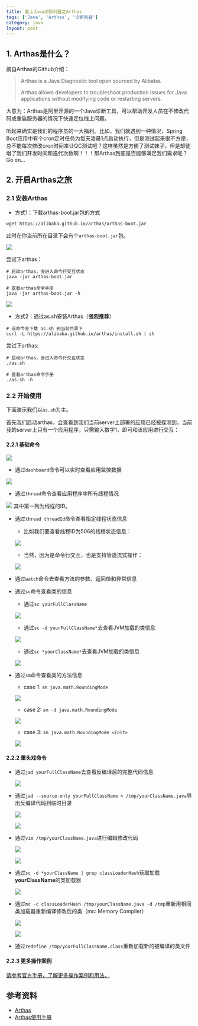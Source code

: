 ```yaml
---
title: 爱上Java诊断利器之Arthas
tags: ['Java', 'Arthas', '诊断利器']
category: java
layout: post
---
```


## 1. Arthas是什么？

摘自Arthas的Github介绍：
<blockquote>
  <p>Arthas is a Java Diagnostic tool open sourced by Alibaba.</p>
  <p>Arthas allows developers to troubleshoot production issues for Java applications without modifying code or restarting servers.</p>
</blockquote>

大意为：Arthas是阿里开源的一个Java诊断工具，可以帮助开发人员在不修改代码或重启服务器的情况下快速定位线上问题。

听起来确实是我们的程序员的一大福利。比如，我们就遇到一种情况，Spring Boot应用中有个cron定时任务为每天凌晨1点启动执行，但是测试起来很不方便，总不能每次修改cron时间来让QC测试吧？这样虽然是方便了测试妹子，但是却徒增了我们开发时间和迭代次数啊！！！那Arthas到底是否能够满足我们需求呢？Go on...

## 2. 开启Arthas之旅

### 2.1 安装Arthas

- 方式1：下载arthas-boot.jar包的方式

```shell
wget https://alibaba.github.io/arthas/arthas-boot.jar
```
此时在你当前所在目录下会有个``` arthas-boot.jar ```包。

![](https://github.com/buildupchao/ImgStore/blob/master/blog/arthas/arthas-1.png?raw=true)

尝试下arthas：

```shell
# 启动arthas，会进入命令行交互状态
java -jar arthas-boot.jar

# 查看arthas命令手册
java -jar arthas-boot.jar -h
```
![](https://github.com/buildupchao/ImgStore/blob/master/blog/arthas/arthas-2.png?raw=true)

- 方式2：通过as.sh安装Arthas（<strong>强烈推荐</strong>）

```shell
# 该命令会下载 as.sh 到当前目录下
curl -L https://alibaba.github.io/arthas/install.sh | sh
```

尝试下arthas:

```shell
# 启动arthas，会进入命令行交互状态
./as.sh

# 查看arthas命令手册
./as.sh -h
```

### 2.2 开始使用

下面演示我们以``` as.sh ```为主。

首先我们启动arthas，会查看到我们当前server上部署的应用已经被探测到，当前我的server上只有一个应用程序，只需输入数字1，即可和该应用进行交互：

#### 2.2.1 基础命令

![](https://github.com/buildupchao/ImgStore/blob/master/blog/arthas/arthas-3-new.png?raw=true)

- 通过``` dashboard ```命令可以实时查看应用监控数据

![](https://github.com/buildupchao/ImgStore/blob/master/blog/arthas/arthas-4.png?raw=true)

- 通过``` thread ```命令查看应用程序中所有线程情况

![](https://github.com/buildupchao/ImgStore/blob/master/blog/arthas/arthas-5.png?raw=true)
  其中第一列为线程的ID。

- 通过``` thread threadId ```命令查看指定线程状态信息
  - 比如我们要查看线程ID为506的线程状态信息：

  ![](https://github.com/buildupchao/ImgStore/blob/master/blog/arthas/arthas-6.png?raw=true)

  - 当然，因为是命令行交互，也是支持管道流式操作：

  ![](https://github.com/buildupchao/ImgStore/blob/master/blog/arthas/arthas-7.png?raw=true)

- 通过``` watch ```命令去查看方法的参数、返回值和异常信息

- 通过``` sc ```命令查看类的信息
  - 通过``` sc yourFullClassName ```

  ![](https://github.com/buildupchao/ImgStore/blob/master/blog/arthas/arthas-13.png?raw=true)

  - 通过``` sc -d yourFullClassName* ```去查看JVM加载的类信息

  ![](https://github.com/buildupchao/ImgStore/blob/master/blog/arthas/arthas-14.png?raw=true)

  - 通过``` sc *yourClassName* ```去查看JVM加载的类信息

  ![](https://github.com/buildupchao/ImgStore/blob/master/blog/arthas/arthas-8.png?raw=true)

- 通过``` sm ```命令查看类的方法信息
  - case 1: ``` sm java.math.RoundingMode ```

  ![](https://github.com/buildupchao/ImgStore/blob/master/blog/arthas/arthas-10.png?raw=true)

  - case 2: ``` sm -d java.math.RoundingMode ```

  ![](https://github.com/buildupchao/ImgStore/blob/master/blog/arthas/arthas-11.png?raw=true)

  - case 3: ``` sm java.math.RoundingMode <init> ```

  ![](https://github.com/buildupchao/ImgStore/blob/master/blog/arthas/arthas-12.png?raw=true)

#### 2.2.2 重头戏命令

- 通过``` jad yourFullClassName ```去查看反编译后的完整代码信息

  ![](https://github.com/buildupchao/ImgStore/blob/master/blog/arthas/arthas-9.png?raw=true)

- 通过``` jad --source-only yourFullClassName > /tmp/yourClassName.java ```导出反编译代码到临时目录

  ![](https://github.com/buildupchao/ImgStore/blob/master/blog/arthas/arthas-15-1.png?raw=true)

  ![](https://github.com/buildupchao/ImgStore/blob/master/blog/arthas/arthas-15-2.png?raw=true)

- 通过``` vim /tmp/yourClassName.java ```进行编辑修改代码

  ![](https://github.com/buildupchao/ImgStore/blob/master/blog/arthas/arthas-16-1.png?raw=true)

  ![](https://github.com/buildupchao/ImgStore/blob/master/blog/arthas/arthas-16-2.png?raw=true)

- 通过``` sc -d *yourClassName | grep classLoaderHash ```获取加载<strong>yourClassName</strong>的类加载器

  ![](https://github.com/buildupchao/ImgStore/blob/master/blog/arthas/arthas-17.png?raw=true)

- 通过``` mc -c classLoaderHash /tmp/yourClassName.java -d /tmp ```重新用相同类加载器重新编译修改后的类（mc: Memory Compiler）

  ![](https://github.com/buildupchao/ImgStore/blob/master/blog/arthas/arthas-18-1.png?raw=true)

  ![](https://github.com/buildupchao/ImgStore/blob/master/blog/arthas/arthas-18-2.png?raw=true)

- 通过``` redefine /tmp/yourFullClassName.class ```重新加载新的被编译的类文件

#### 2.2.3 更多操作案例

[请参考官方手册，了解更多操作案例和用法。](https://alibaba.github.io/arthas/)

## 参考资料

- [Arthas](https://github.com/alibaba/arthas)
- [Arthas使用手册](https://alibaba.github.io/arthas/)
